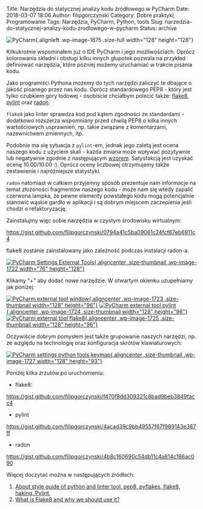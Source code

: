 Title: Narzędzia do statycznej analizy kodu źródłowego w PyCharm
Date: 2018-03-07 18:06
Author: filipgorczynski
Category: Dobre praktyki, Programowanie
Tags: Narzędzia, PyCharm, Python, tools
Slug: narzedzia-do-statycznej-analizy-kodu-zrodlowego-w-pycharm
Status: archive

![PyCharm](https://filipgorczynski.files.wordpress.com/2018/03/pycharm_logo.png){.alignleft .wp-image-1675 .size-full width="128" height="128"}

Kilkukrotnie wspominałem już o IDE PyCharm i jego możliwościach. Oprócz kolorowania składni i obsługi kilku innych głupotek pozwala na przykład definiować narzędzia, które później możemy uruchamiać w trakcie pisania kodu.

Jako programiści Pythona możemy do tych narzędzi zaliczyć te dbające o jakość pisanego przez nas kodu. Oprócz standardowego PEP8 - który jest tylko czubkiem góry lodowej - osobiście chciałbym polecić także: [flake8](http://flake8.pycqa.org/en/latest/), [pylint](https://www.pylint.org/) oraz [radon](http://radon.readthedocs.io/en/latest/).

`flake8` jako linter sprawdza kod pod kątem zgodności ze standardami - dodatkowo rozszerza wspomniany przed chwilą PEP8 o kilka innych wartościowych usprawnień, np. takie związane z komentarzami, nazewnictwem zmiennych, itp.

Podobnie ma się sytuacja z `pylint`-em, jednak jego zaletą jest ocena naszego kodu z użyciem skali - każda zmiana może wpływać pozytywnie lub negatywnie zgodnie z następującym [wzorem](https://docs.pylint.org/en/1.8/faq.html#pylint-gave-my-code-a-negative-rating-out-of-ten-that-can-t-be-right). Satysfakcją jest uzyskać ocenę 10.00/10.00 :). Oprócz oceny liczbowej otrzymujemy także zestawienie i najróżniejsze statystyki.

`radon` natomiast w całkiem przyjemny sposób prezentuje nam informacje na temat złożoności fragmentów naszego kodu - może nam się wtedy zapalić czerwona lampka, że pewne elementy powstałego kodu mogą potencjalnie stanowić wąskie gardło w aplikacji i są dobrym miejscem zaczepienia jeśli chodzi o refaktoryzację.

Zainstalujmy więc sobie narzędzia w czystym środowisku wirtualnym:

https://gist.github.com/filipgorczynski/0794a41c5ba09061c24fcf67eb6911c4

flake8 zostanie zainstalowany jako zależność podczas instalacji radon-a.

[![PyCharm Settings External Tools](https://filipgorczynski.files.wordpress.com/2018/03/pycharm-settings-external-tools.png?w=76){.aligncenter .size-thumbnail .wp-image-1722 width="76" height="128"}](https://filipgorczynski.files.wordpress.com/2018/03/pycharm-settings-external-tools.png)

Klikamy "+" aby dodać nowe narzędzie. W otwartym okienku uzupełniamy jak poniżej:

[![PyCharm external tool window](https://filipgorczynski.files.wordpress.com/2018/03/pycharm-external-tool-radon.png?w=128){.aligncenter .wp-image-1723 .size-thumbnail width="128" height="96"}](https://filipgorczynski.files.wordpress.com/2018/03/pycharm-external-tool-radon.png) [![PyCharm external tool pylint](https://filipgorczynski.files.wordpress.com/2018/03/pycharm-external-tool-pylint.png?w=128){.aligncenter .wp-image-1724 .size-thumbnail width="128" height="96"}](https://filipgorczynski.files.wordpress.com/2018/03/pycharm-external-tool-pylint.png) [![PyCharm external tool flake8](https://filipgorczynski.files.wordpress.com/2018/03/pycharm-external-tool-flake8.png?w=128){.aligncenter .wp-image-1725 .size-thumbnail width="128" height="96"}](https://filipgorczynski.files.wordpress.com/2018/03/pycharm-external-tool-flake8.png)

Oczywiście dobrym pomysłem jest także grupowanie naszych narzędzi, np. ze względu na technologię oraz konfiguracja skrótów klawiaturowych:

[![PyCharm settings python tools keymap](https://filipgorczynski.files.wordpress.com/2018/03/pycharm-settins-python-tools-keymap.png?w=128){.aligncenter .size-thumbnail .wp-image-1727 width="128" height="93"}](https://filipgorczynski.files.wordpress.com/2018/03/pycharm-settins-python-tools-keymap.png)

Poniżej kilka zrzutów po uruchomieniu:

-   flake8:

https://gist.github.com/filipgorczynski/f470f8dd309321c8bad9beb3849facc4

-   pylint

https://gist.github.com/filipgorczynski/4acad39c9bb49557f67f989143e387ff

-   radon

https://gist.github.com/filipgorczynski/4b8c160690c54db11c4a814c186ac090

Więcej doczytać można w następujących źródłach:

1. [About style guide of python and linter tool. pep8, pyflakes, flake8, haking, Pylint.](https://blog.sideci.com/about-style-guide-of-python-and-linter-tool-pep8-pyflakes-flake8-haking-pyling-7fdbe163079d)
2. [What is Flake8 and why we should use it?](https://medium.com/python-pandemonium/what-is-flake8-and-why-we-should-use-it-b89bd78073f2)
